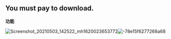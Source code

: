 
## You must pay to download.


**功能** 


                                                                                                    




![Screenshot_20210503_142522_mh1620023653772](https://user-images.githubusercontent.com/82256583/116847223-b0311300-ac1c-11eb-9766-fb85b552e768.jpg)![-78e15f6277268a68](https://user-images.githubusercontent.com/82256583/116860114-a535ad00-ac33-11eb-8a0a-68aebfc6defa.gif)


